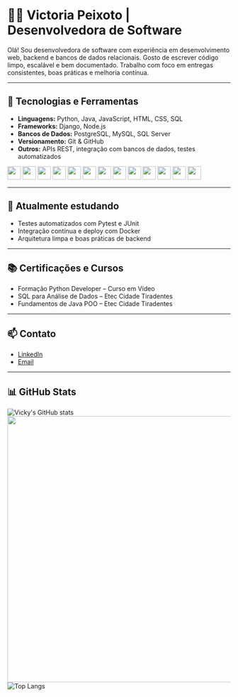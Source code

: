 # 👩‍💻 Victoria Peixoto | Desenvolvedora de Software

Olá! Sou desenvolvedora de software com experiência em desenvolvimento web, backend e bancos de dados relacionais. Gosto de escrever código limpo, escalável e bem documentado. Trabalho com foco em entregas consistentes, boas práticas e melhoria contínua.

---

## 💼 Tecnologias e Ferramentas

- **Linguagens:** Python, Java, JavaScript, HTML, CSS, SQL  
- **Frameworks:** Django, Node.js  
- **Bancos de Dados:** PostgreSQL, MySQL, SQL Server  
- **Versionamento:** Git & GitHub  
- **Outros:** APIs REST, integração com bancos de dados, testes automatizados

<img src="https://cdn.jsdelivr.net/gh/devicons/devicon/icons/html5/html5-original.svg" width="30" />    <img src="https://cdn.jsdelivr.net/gh/devicons/devicon/icons/css3/css3-original.svg" width="30" />    <img src="https://cdn.jsdelivr.net/gh/devicons/devicon/icons/javascript/javascript-original.svg" width="30" />    <img src="https://cdn.jsdelivr.net/gh/devicons/devicon/icons/python/python-original.svg" width="30" />    <img src="https://cdn.jsdelivr.net/gh/devicons/devicon/icons/java/java-original.svg" width="30" />    <img src="https://cdn.jsdelivr.net/gh/devicons/devicon/icons/php/php-original.svg" width="30" />    <img src="https://cdn.jsdelivr.net/gh/devicons/devicon/icons/git/git-original.svg" width="30" />    <img src="https://cdn.jsdelivr.net/gh/devicons/devicon/icons/github/github-original.svg" width="30" />    <img src="https://cdn.jsdelivr.net/gh/devicons/devicon/icons/mysql/mysql-original.svg" width="30" />    <img src="https://cdn.jsdelivr.net/gh/devicons/devicon/icons/postgresql/postgresql-original.svg" width="30" />    <img src="https://cdn.jsdelivr.net/gh/devicons/devicon/icons/django/django-plain.svg" width="30" />    <img src="https://cdn.jsdelivr.net/gh/devicons/devicon/icons/flask/flask-original.svg" width="30" />    <img src="https://cdn.jsdelivr.net/gh/devicons/devicon/icons/nodejs/nodejs-original.svg" width="30" />


---

## 🌱 Atualmente estudando

- Testes automatizados com Pytest e JUnit  
- Integração contínua e deploy com Docker  
- Arquitetura limpa e boas práticas de backend

---

## 📚 Certificações e Cursos

- Formação Python Developer – Curso em Vídeo 
- SQL para Análise de Dados – Etec Cidade Tiradentes
- Fundamentos de Java POO – Etec Cidade Tiradentes 

---

## 📫 Contato

- [LinkedIn](https://www.linkedin.com/in/victoria-peixoto-de-oliveira-154970356/)
- [Email](mailto:galaxy.o.peixoto@gmail.com)

---

## 📊 GitHub Stats

![Vicky's GitHub stats](https://github-readme-stats.vercel.app/api?username=vickyAqui&show_icons=true&theme=rose_pine)
<img src="https://github-readme-stats.vercel.app/api?username=vickyAqui&show_icons=true&theme=dark" width="600"/>
![Top Langs](https://github-readme-stats.vercel.app/api/top-langs/?username=vickyAqui&layout=compact&theme=rose_pine)

